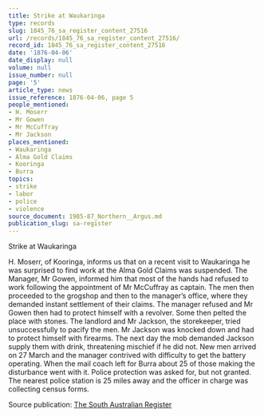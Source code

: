 ```yaml
---
title: Strike at Waukaringa
type: records
slug: 1845_76_sa_register_content_27516
url: /records/1845_76_sa_register_content_27516/
record_id: 1845_76_sa_register_content_27516
date: '1876-04-06'
date_display: null
volume: null
issue_number: null
page: '5'
article_type: news
issue_reference: 1876-04-06, page 5
people_mentioned:
- H. Moserr
- Mr Gowen
- Mr McCuffray
- Mr Jackson
places_mentioned:
- Waukaringa
- Alma Gold Claims
- Kooringa
- Burra
topics:
- strike
- labor
- police
- violence
source_document: 1985-87_Northern__Argus.md
publication_slug: sa-register
---
```


Strike at Waukaringa

H. Moserr, of Kooringa, informs us that on a recent visit to Waukaringa he was surprised to find work at the Alma Gold Claims was suspended.  The Manager, Mr Gowen, informed him that most of the hands had refused to work following the appointment of Mr McCuffray as captain.  The men then proceeded to the grogshop and then to the manager’s office, where they demanded instant settlement of their claims.  The manager refused and Mr Gowen then had to protect himself with a revolver.  Some then pelted the place with stones.  The landlord and Mr Jackson, the storekeeper, tried unsuccessfully to pacify the men.  Mr Jackson was knocked down and had to protect himself with firearms.  The next day the mob demanded Jackson supply them with drink, threatening mischief if he did not.  New men arrived on 27 March and the manager contrived with difficulty to get the battery operating.  When the mail coach left for Burra about 25 of those making the disturbance went with it.  Police protection was asked for, but not granted.  The nearest police station is 25 miles away and the officer in charge was collecting census forms.

Source publication: [The South Australian Register](/publications/sa-register/)
